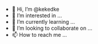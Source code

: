 - 👋 Hi, I’m @kekedke
- 👀 I’m interested in ...
- 🌱 I’m currently learning ...
- 💞️ I’m looking to collaborate on ...
- 📫 How to reach me ...

<!---
kekedke/kekedke is a ✨ special ✨ repository because its `README.md` (this file) appears on your GitHub profile.
You can click the Preview link to take a look at your changes.
--->
